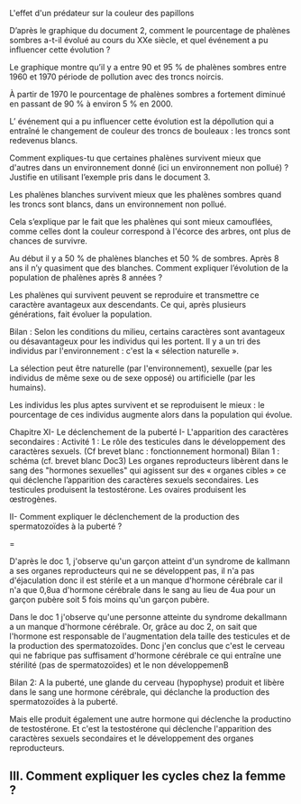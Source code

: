 L'effet d'un prédateur sur la couleur des papillons

D’après le graphique du document 2, comment le pourcentage de phalènes sombres a-t-il évolué au cours du XXe siècle, et quel événement a pu influencer cette évolution ?

Le graphique montre qu’il y a entre 90 et 95 % de phalènes sombres entre 1960 et 1970 période de pollution avec des troncs noircis.

À partir de 1970 le pourcentage de phalènes sombres a fortement diminué en passant de 90 % à environ 5 % en 2000.

L’ événement qui a pu influencer cette évolution est la dépollution qui a entraîné le changement de couleur des troncs de bouleaux : les troncs sont redevenus blancs.

Comment expliques-tu que certaines phalènes survivent mieux que d'autres dans un environnement donné (ici un environnement non pollué) ? Justifie en utilisant l’exemple pris dans le document 3.

Les phalènes blanches survivent mieux que les phalènes sombres quand les troncs sont blancs, dans un environnement non pollué.

Cela s’explique par le fait que les phalènes qui sont mieux camouflées, comme celles dont la couleur correspond à l'écorce des arbres, ont plus de chances de survivre.

Au début il y a 50 % de phalènes blanches et 50 % de sombres. Après 8 ans il n’y quasiment que des blanches. Comment expliquer l’évolution de la population de phalènes après 8 années ?

Les phalènes qui survivent peuvent se reproduire et transmettre ce caractère avantageux aux descendants. Ce qui, après plusieurs générations, fait évoluer la population.

Bilan : Selon les conditions du milieu, certains caractères sont avantageux ou désavantageux pour les individus qui les portent. Il y a un tri des individus par l'environnement : c'est la « sélection naturelle ».

La sélection peut être naturelle (par l'environnement), sexuelle (par les individus de même sexe ou de sexe opposé) ou artificielle (par les humains).

Les individus les plus aptes survivent et se reproduisent le mieux : le pourcentage de ces individus augmente alors dans la population qui évolue.

Chapitre XI- Le déclenchement de la puberté
I- L'apparition des caractères secondaires :
Activité 1 : Le rôle des testicules dans le développement des caractères sexuels. (Cf brevet blanc : fonctionnement hormonal)
Bilan 1 : schéma (cf. brevet blanc Doc3)
Les organes reproducteurs libèrent dans le sang des "hormones sexuelles" qui agissent sur des « organes cibles » ce qui déclenche l’apparition des caractères sexuels secondaires. Les testicules produisent la testostérone. Les ovaires produisent les œstrogènes.
 
II- Comment expliquer le déclenchement de la production des spermatozoïdes à la puberté ?

=

D'après le doc 1, j'observe qu'un garçon atteint d'un syndrome de kallmann a ses organes reproducteurs qui ne se développent pas, il n'a pas d'éjaculation donc il est stérile et a un manque d'hormone cérébrale car il n'a que 0,8ua d'hormone cérébrale dans le sang au lieu de 4ua pour un garçon pubère soit 5 fois moins qu'un garçon pubère.

Dans le doc 1 j'observe qu'une personne atteinte du syndrome dekallmann a un manque d'hormone cérébrale.
Or, grâce au doc 2, on sait que l'hormone est responsable de l'augmentation dela taille des testicules et de la production des spermatozoïdes.
Donc j'en conclus que c'est le cerveau qui ne fabrique pas suffisament d'hormone cérébrale ce qui entraîne une stérilité (pas de spermatozoïdes) et le non développemenB

Bilan 2:
A la puberté, une glande du cerveau (hypophyse) produit et libère dans le sang une hormone cérébrale, qui déclanche la production des spermatozoïdes à la puberté.

Mais elle produit également une autre hormone qui déclenche la productino de testostérone.
Et c'est la testostérone qui déclenche l'apparition des caractères sexuels secondaires et le développement des organes reproducteurs.

## III. Comment expliquer les cycles chez la femme ?

